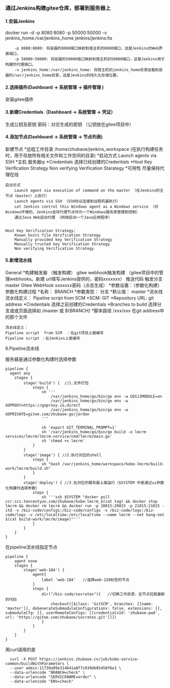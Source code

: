 ### 通过Jenkins构建gitee仓库，部署到服务器上


#### 1.安装Jenkins
docker run -d -p 8080:8080 -p 50000:50000 -v jenkins_home:/var/jenkins_home jenkins/jenkins:lts
```
    -p 8080:8080: 将容器的8080端口映射到宿主机的8080端口，这是Jenkins的Web界面端口。
    -p 50000:50000: 将容器的50000端口映射到宿主机的50000端口，这是Jenkins用于构建的代理端口。
    -v jenkins_home:/var/jenkins_home: 将宿主机的jenkins_home目录挂载到容器的/var/jenkins_home目录，这是Jenkins的持久化存储位置。
```


#### 2.选择插件(Dashboard ->  系统管理  ->  插件管理 )
安装gitee插件


#### 3.新建Credentials（Dashboard ->  系统管理  ->  凭证）
生成公钥及密钥
密码：对应生成的密钥  （公钥放在gitee项目中）


#### 4.添加节点(Dashboard ->  系统管理  ->  节点列表)
新建节点
    *远程工作目录  /home/zhubaoe/jenkins_workspace  (在执行构建任务时，用于存放所有相关文件和工作空间的目录)
    *启动方式   Launch agents via SSH
    *主机    服务器ip
    *Credentials  选择已经创建的Credentials
    *Host Key Verification Strategy    Non verifying Verification Starategy
    *可用性  尽量保持代理在线
```
启动方式
    Launch agent via execution of command on the master （在Jenkins的主节点（master）上执行）
    Launch agents via SSH （SSH协议连接到远程机器执行）
    Let Jenkins control this Windows agent as a Windows service （对Windows环境的，Jenkins会将代理节点作为一个Windows服务来管理和控制）
    通过Java Web启动代理 （网络启动一个Java应用程序）


Host Key Verification Strategy:
    Known hosts file Verification Strategy
    Manually provided key Verification Strategy  
    Manually trusted key Verification Strategy
    Non verifying Verification Strategy
```



#### 5.新增流水线
General
    *构建触发器 （触发构建）
            gitee webhook触发构建  （gitee项目中的管理webhooks。新建 url填写Jenkins提供的，密码xxxxxxx）
            推送代码
            触发分支 master
            Gitee WebHook xxxxxxx密码（点击生成）
    *参数设置：（参数化构建）
			参数化构建过程
			*名称： BRANCH	
			*参数类型： 分支
			*默认值： master
    *流水线
			流水线定义： Pipeline script  from SCM
			*SCM: GIT
			*Repository URL:     git address
			*Credentials  选择之前创建的Credentials
			*Branches to build   选择分支或或页面选择如      /master   或  ${BRANCH}
			*脚本路径 /xxx/xxx    在git address中的那个文件
```
流水线定义：
Pipeline script  from SCM  ：在git项目上面编写
Pipeline script ：在Jenkins上面编写
```



6.Pipeline流水线

服务器是通过参数化构建时选择参数
```
pipeline {
  agent any 
    stages {
        stage('build') {  //1.文件打包
            steps {
                sh '''
                    /var/jenkins_home/go/bin/go env -w GO111MODULE=on
                    /var/jenkins_home/go/bin/go env -w GOPROXY=https://goproxy.io,direct
                    /var/jenkins_home/go/bin/go env -w GOPRIVATE=gitee.com/zhubaoe-go/jordan
                '''
                
                sh 'export GIT_TERMINAL_PROMPT=1'
                sh '/var/jenkins_home/go/bin/go build -o lmcrm services/lmcrm/lmcrm-service/cmd/lmcrm/main.go'
                sh 'chmod +x lmcrm'
            }
        }
        stage('image') { //2.执行对应的shell
            steps {
                sh "bash /var/jenkins_home/workspace/kobe-lmcrm/build-work/lmcrm/build.sh"
            }
        }
        stage('deploy') { //3.在对应的服务器上面运行（$SYSTEM 中是通过ui参数化构建时选择参数）
            steps {
                sh '''ssh $SYSTEM "docker pull ccr.ccs.tencentyun.com/zhubaoe/kobe:lmcrm_$(cat tag) && docker stop lmcrm && docker rm lmcrm && docker run -p 20015:20015 -p 21015:21015 -itd -v /biz-code/configs:/biz-code/configs -v /biz-code/logs:/biz-code/logs -v /etc/localtime:/etc/localtime --name lmcrm --net kong-net $(cat build-work/lmcrm/image)"'''
            }
        }
    }
}
```

在pipeline流水线指定节点
```
pipeline {
    agent none
    stages {
        stage('web-184') {
            agent{
                label 'web-184'   //选择web-128标签的节点
            }
            steps {
                dir("/biz-code/socrates"){   //切换工作目录，在节点拉取最新的代码
                    checkout([$class: 'GitSCM', branches: [[name: 'master']], doGenerateSubmoduleConfigurations: false, extensions: [],  submoduleCfg: [], userRemoteConfigs: [[credentialsId: 'zhubaoe-pwd', url: 'https://gitee.com/zhubaoe/socrates.git']]])
                }
            }
        }
    }
}
```

用curl调用的是
```
  curl -X POST https://jenkins.zhubaoe.cn/job/kobe-service-common/buildWithParameters \
  --user admin:11739a99e314641a8f7c039db95458f6e1 \
  --data-urlencode "BRANCH=check" \
  --data-urlencode "SERVICENAME=order" \
  --data-urlencode "ENV=check"
```

